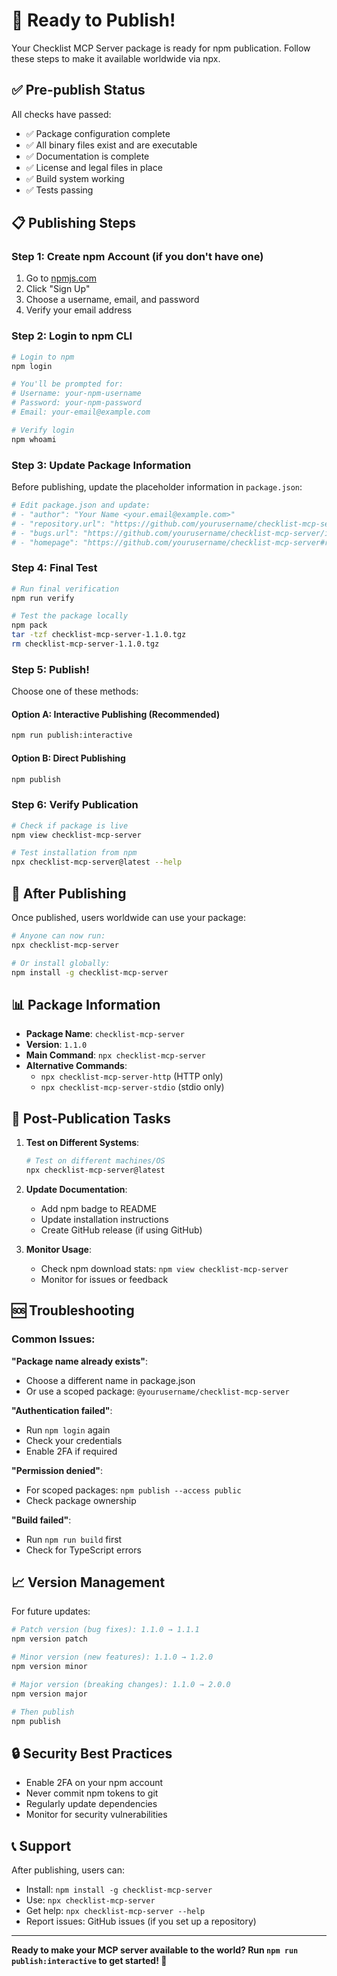 # 🚀 Ready to Publish!

Your Checklist MCP Server package is ready for npm publication. Follow these steps to make it available worldwide via npx.

## ✅ Pre-publish Status

All checks have passed:
- ✅ Package configuration complete
- ✅ All binary files exist and are executable
- ✅ Documentation is complete
- ✅ License and legal files in place
- ✅ Build system working
- ✅ Tests passing

## 📋 Publishing Steps

### Step 1: Create npm Account (if you don't have one)

1. Go to [npmjs.com](https://www.npmjs.com/)
2. Click "Sign Up"
3. Choose a username, email, and password
4. Verify your email address

### Step 2: Login to npm CLI

```bash
# Login to npm
npm login

# You'll be prompted for:
# Username: your-npm-username
# Password: your-npm-password
# Email: your-email@example.com

# Verify login
npm whoami
```

### Step 3: Update Package Information

Before publishing, update the placeholder information in `package.json`:

```bash
# Edit package.json and update:
# - "author": "Your Name <your.email@example.com>"
# - "repository.url": "https://github.com/yourusername/checklist-mcp-server.git"
# - "bugs.url": "https://github.com/yourusername/checklist-mcp-server/issues"
# - "homepage": "https://github.com/yourusername/checklist-mcp-server#readme"
```

### Step 4: Final Test

```bash
# Run final verification
npm run verify

# Test the package locally
npm pack
tar -tzf checklist-mcp-server-1.1.0.tgz
rm checklist-mcp-server-1.1.0.tgz
```

### Step 5: Publish!

Choose one of these methods:

#### Option A: Interactive Publishing (Recommended)
```bash
npm run publish:interactive
```

#### Option B: Direct Publishing
```bash
npm publish
```

### Step 6: Verify Publication

```bash
# Check if package is live
npm view checklist-mcp-server

# Test installation from npm
npx checklist-mcp-server@latest --help
```

## 🎉 After Publishing

Once published, users worldwide can use your package:

```bash
# Anyone can now run:
npx checklist-mcp-server

# Or install globally:
npm install -g checklist-mcp-server
```

## 📊 Package Information

- **Package Name**: `checklist-mcp-server`
- **Version**: `1.1.0`
- **Main Command**: `npx checklist-mcp-server`
- **Alternative Commands**:
  - `npx checklist-mcp-server-http` (HTTP only)
  - `npx checklist-mcp-server-stdio` (stdio only)

## 🔧 Post-Publication Tasks

1. **Test on Different Systems**:
   ```bash
   # Test on different machines/OS
   npx checklist-mcp-server@latest
   ```

2. **Update Documentation**:
   - Add npm badge to README
   - Update installation instructions
   - Create GitHub release (if using GitHub)

3. **Monitor Usage**:
   - Check npm download stats: `npm view checklist-mcp-server`
   - Monitor for issues or feedback

## 🆘 Troubleshooting

### Common Issues:

**"Package name already exists"**:
- Choose a different name in package.json
- Or use a scoped package: `@yourusername/checklist-mcp-server`

**"Authentication failed"**:
- Run `npm login` again
- Check your credentials
- Enable 2FA if required

**"Permission denied"**:
- For scoped packages: `npm publish --access public`
- Check package ownership

**"Build failed"**:
- Run `npm run build` first
- Check for TypeScript errors

## 📈 Version Management

For future updates:

```bash
# Patch version (bug fixes): 1.1.0 → 1.1.1
npm version patch

# Minor version (new features): 1.1.0 → 1.2.0
npm version minor

# Major version (breaking changes): 1.1.0 → 2.0.0
npm version major

# Then publish
npm publish
```

## 🔒 Security Best Practices

- Enable 2FA on your npm account
- Never commit npm tokens to git
- Regularly update dependencies
- Monitor for security vulnerabilities

## 📞 Support

After publishing, users can:
- Install: `npm install -g checklist-mcp-server`
- Use: `npx checklist-mcp-server`
- Get help: `npx checklist-mcp-server --help`
- Report issues: GitHub issues (if you set up a repository)

---

**Ready to make your MCP server available to the world? Run `npm run publish:interactive` to get started! 🚀**